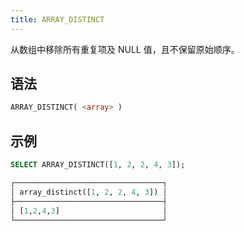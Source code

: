 ```yaml
---
title: ARRAY_DISTINCT
---
```


从数组中移除所有重复项及 NULL 值，且不保留原始顺序。

## 语法

```sql
ARRAY_DISTINCT( <array> )
```

## 示例

```sql
SELECT ARRAY_DISTINCT([1, 2, 2, 4, 3]);

┌─────────────────────────────────┐
│ array_distinct([1, 2, 2, 4, 3]) │
├─────────────────────────────────┤
│ [1,2,4,3]                       │
└─────────────────────────────────┘
```
